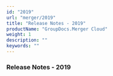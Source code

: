 ```yaml
---
id: "2019"
url: "merger/2019"
title: "Release Notes - 2019"
productName: "GroupDocs.Merger Cloud"
weight: 1
description: ""
keywords: ""
---
```


### Release Notes - 2019 ###



